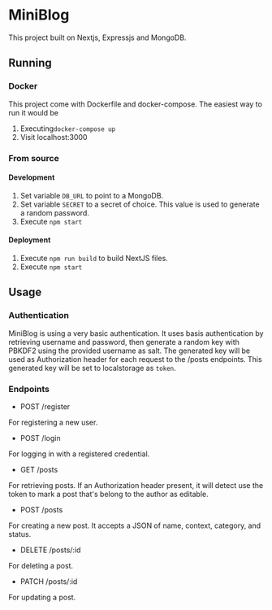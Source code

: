 # MiniBlog

This project built on Nextjs, Expressjs and MongoDB.

## Running

### Docker

This project come with Dockerfile and docker-compose. The easiest way to run it would be 
1. Executing`docker-compose up`
1. Visit localhost:3000

### From source

#### Development

1. Set variable `DB_URL` to point to a MongoDB.
1. Set variable `SECRET` to a secret of choice. This value is used to generate a random password.
1. Execute `npm start`

#### Deployment

1. Execute `npm run build` to build NextJS files.
1. Execute `npm start`

## Usage

### Authentication

MiniBlog is using a very basic authentication. It uses basis authentication by retrieving username and password, then generate a random key with PBKDF2 using the provided username as salt.
The generated key will be used as Authorization header for each request to the /posts endpoints.
This generated key will be set to localstorage as `token`.

### Endpoints

* POST /register

For registering a new user.

* POST /login

For logging in with a registered credential.

* GET /posts

For retrieving posts. If an Authorization header present, it will detect use the token to mark a post that's belong to the author as editable.

* POST /posts

For creating a new post. It accepts a JSON of name, context, category, and status.

* DELETE /posts/:id

For deleting a post.

* PATCH /posts/:id

For updating a post.
